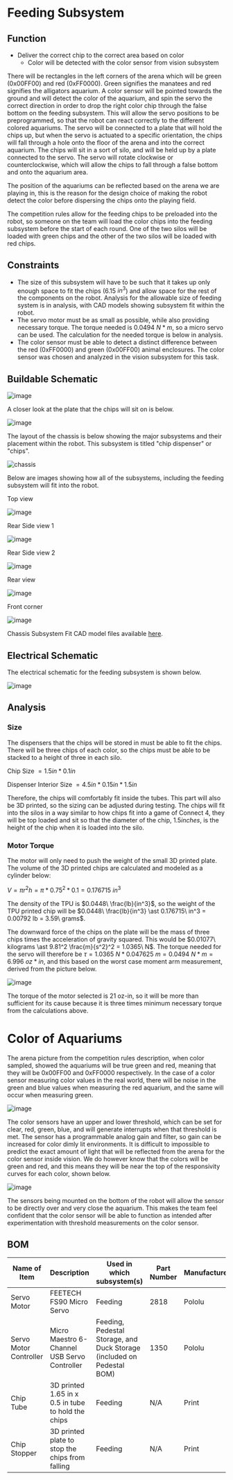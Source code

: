 # Feeding Subsystem

## Function

- Deliver the correct chip to the correct area based on color
  - Color will be detected with the color sensor from vision subsystem

There will be rectangles in the left corners of the arena which will be green (0x00FF00) and red (0xFF0000). Green signifies the manatees and red signifies the alligators aquarium. A color sensor will be pointed towards the ground and will detect the color of the aquarium, and spin the servo the correct direction in order to drop the right color chip through the false bottom on the feeding subsystem. This will allow the servo positions to be preprogrammed, so that the robot can react correctly to the different colored aquariums. The servo will be connected to a plate that will hold the chips up, but when the servo is actuated to a specific orientation, the chips will fall through a hole onto the floor of the arena and into the correct aquarium. The chips will sit in a sort of silo, and will be held up by a plate connected to the servo. The servo will rotate clockwise or counterclockwise, which will allow the chips to fall through a false bottom and onto the aquarium area. 

The position of the aquariums can be reflected based on the arena we are playing in, this is the reason for the design choice of making the robot detect the color before dispersing the chips onto the playing field. 

The competition rules allow for the feeding chips to be preloaded into the robot, so someone on the team will load the color chips into the feeding subsystem before the start of each round. One of the two silos will be loaded with green chips and the other of the two silos will be loaded with red chips. 

## Constraints

- The size of this subsystem will have to be such that it takes up only enough space to fit the chips (6.15 $in^3$) and allow space for the rest of the components on the robot. Analysis for the allowable size of feeding system is in analysis, with CAD models showing subsystem fit within the robot. 
- The servo motor must be as small as possible, while also providing necessary torque. The torque needed is 0.0494 $N \ast m$, so a micro servo can be used. The calculation for the needed torque is below in analysis.
- The color sensor must be able to detect a distinct difference between the red (0xFF0000) and green (0x00FF00) animal enclosures. The color sensor was chosen and analyzed in the vision subsystem for this task. 

## Buildable Schematic

![image](https://user-images.githubusercontent.com/112424739/215866478-37b8d6f1-c0f0-4542-9adf-73eb05a63cd0.png)

A closer look at the plate that the chips will sit on is below.

![image](https://user-images.githubusercontent.com/112424739/215889365-92003613-8937-4743-aeb3-278711afe4fa.png)

The layout of the chassis is below showing the major subsystems and their placement within the robot. This subsystem is titled "chip dispenser" or "chips". 

![chassis](https://user-images.githubusercontent.com/112424739/216873478-79e741be-d40a-422f-9905-b26dc7f066d7.png)

Below are images showing how all of the subsystems, including the feeding subsystem will fit into the robot.

Top view

![image](https://user-images.githubusercontent.com/30758520/217405647-4aef4118-8f63-4c85-bbfe-5125365fd0a0.png)

Rear Side view 1

![image](https://user-images.githubusercontent.com/30758520/217406171-b0454923-5b69-47fe-aef1-dd19d3acfe9c.png)

Rear Side view 2

![image](https://user-images.githubusercontent.com/30758520/217406076-af1fa457-ba10-4bc0-bd10-c326b97fa633.png)

Rear view

![image](https://user-images.githubusercontent.com/30758520/217406232-0fdc2a19-cdb0-42c5-bda1-3b213afa7b6e.png)

Front corner

![image](https://user-images.githubusercontent.com/30758520/217406258-9ac6acc2-2f57-4e2d-a900-f2ad3f18a0f0.png)

Chassis Subsystem Fit CAD model files available [here](https://github.com/nathan-gardner/CapstoneRepo/tree/main/Documentation/3D%20Models/Chassis/Chassis_Fit).

## Electrical Schematic

The electrical schematic for the feeding subsystem is shown below. 

![image](https://user-images.githubusercontent.com/112424739/218158290-946fe6fc-cd54-4bf9-94a0-50b784b2db8b.png)

## Analysis

### Size

The dispensers that the chips will be stored in must be able to fit the chips. There will be three chips of each color, so the chips must be able to be stacked to a height of three in each silo. 

Chip Size $= 1.5 in \ast 0.1 in$

Dispenser Interior Size $= 4.5 in \ast 0.15 in \ast 1.5 in$

Therefore, the chips will comfortably fit inside the tubes. This part will also be 3D printed, so the sizing can be adjusted during testing. The chips will fit into the silos in a way similar to how chips fit into a game of Connect 4, they will be top loaded and sit so that the diameter of the chip, $1.5 inches$, is the height of the chip when it is loaded into the silo. 

### Motor Torque

The motor will only need to push the weight of the small 3D printed plate. The volume of the 3D printed chips are calculated and modeled as a cylinder below:

$V = \pi r^2 h = \pi \ast 0.75^2 \ast 0.1 = 0.176715\ in^3$

The density of the TPU is $0.0448\ \frac{lb}{in^3}$, so the weight of the TPU printed chip will be $0.0448\ \frac{lb}{in^3} \ast 0.176715\ in^3 = 0.00792 lb = 3.59\ grams$. 

The downward force of the chips on the plate will be the mass of three chips times the acceleration of gravity squared. This would be $0.01077\ kilograms \ast 9.81^2 \frac{m}{s^2}^2 = 1.0365\ N$. The torque needed for the servo will therefore be $\tau = 1.0365\ N \ast 0.047625\ m = 0.0494\ N \ast m = 6.996\ oz \ast in$, and this based on the worst case moment arm measurement, derived from the picture below.

![image](https://user-images.githubusercontent.com/30758520/216861296-9122d564-b9b9-44e5-833d-dd81255a06ec.png)

The torque of the motor selected is 21 oz-in, so it will be more than sufficient for its cause because it is three times minimum necessary torque from the calculations above. 

# Color of Aquariums

The arena picture from the competition rules description, when color sampled, showed the aquariums will be true green and red, meaning that they will be 0x00FF00 and 0xFF0000 respectively. In the case of a color sensor measuring color values in the real world, there will be noise in the green and blue values when measuring the red aquarium, and the same will occur when measuring green. 

![image](https://user-images.githubusercontent.com/30758520/218523472-e4533f3a-220d-4b5f-b10d-ab1f35160cf4.png)

The color sensors have an upper and lower threshold, which can be set for clear, red, green, blue, and will generate interrupts when that threshold is met. The sensor has a programmable analog gain and filter, so gain can be increased for color dimly lit environments. It is difficult to impossible to predict the exact amount of light that will be reflected from the arena for the color sensor inside vision. We do however know that the colors will be green and red, and this means they will be near the top of the responsivity curves for each color, shown below. 

![image](https://user-images.githubusercontent.com/30758520/218214807-59ad3827-e0c5-40d2-95bf-e212b0e115c6.png)

The sensors being mounted on the bottom of the robot will allow the sensor to be directly over and very close the aquarium. This makes the team feel confident that the color sensor will be able to function as intended after experimentation with threshold measurements on the color sensor. 

## BOM
| Name of Item           | Description                                        | Used in which subsystem(s)                                        | Part Number | Manufacturer | Quantity | Price | Total |
|------------------------|----------------------------------------------------|-------------------------------------------------------------------|-------------|--------------|----------|-------|-------|
| Servo Motor            | FEETECH FS90 Micro Servo                    | Feeding                                                           |2818     | Pololu       | 1        | 5.25 | 5.25 |
| Servo Motor Controller | Micro Maestro 6-Channel USB Servo Controller       | Feeding, Pedestal Storage, and Duck Storage (included on Pedestal BOM) | 1350        | Pololu       | 1        | 0     | 0     |
| Chip Tube              | 3D printed 1.65 in x 0.5 in tube to hold the chips | Feeding                                                           | N/A         | Print        | 1        | 0     | 0     |
| Chip Stopper           | 3D printed plate to stop the chips from falling    | Feeding                                                           | N/A         | Print        | 1        | 0     | 0     |


